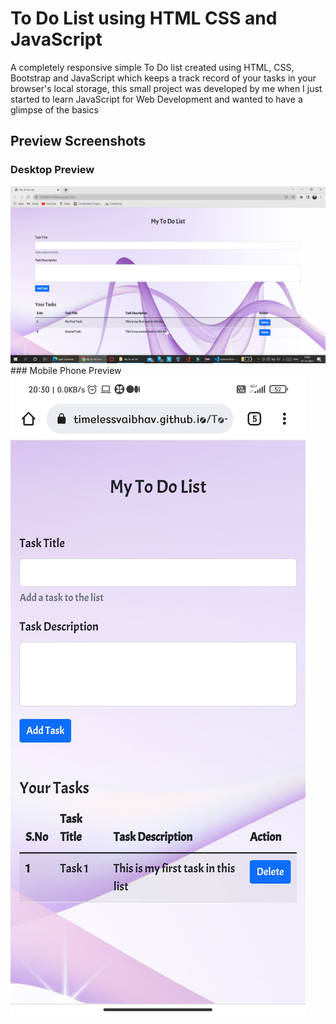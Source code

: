 # To Do List using HTML CSS and JavaScript

A completely responsive simple To Do list created using HTML, CSS, Bootstrap and JavaScript which keeps a track record of your tasks in your browser's local storage, this small project was developed by me when I just started to learn JavaScript for Web Development and wanted to have a glimpse of the basics

## Preview Screenshots
### Desktop Preview
<img src = "https://github.com/timelessvaibhav/To-Do-list-using-HTML-CSS-and-JavaScript/blob/main/Preview%20Screenshots/Screenshot%20(181).png">
### Mobile Phone Preview
<img src = "https://github.com/timelessvaibhav/To-Do-list-using-HTML-CSS-and-JavaScript/blob/main/Preview%20Screenshots/Screenshot_2021-12-07-20-30-18-855_com.android.chrome%20(1).jpg">
